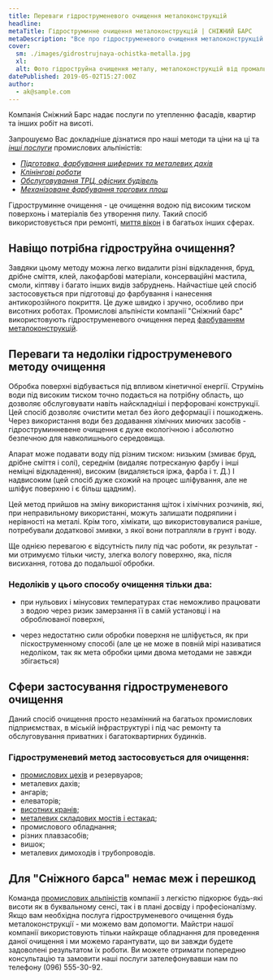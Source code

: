 ```yaml
---
title: Переваги гідроструменевого очищення металоконструкцій
headline:
metaTitle: Гідроструминне очищення металоконструкцій | СНІЖНИЙ БАРС
metaDescription: "Все про гідроструменевого очищення металоконструкцій: переваги, сфери застосування від професіоналів промальпа \"Сніжний Барс\""
cover:
  sm: ./images/gidrostrujnaya-ochistka-metalla.jpg
  xl: 
  alt: Фото гідроструйна очищення металу, металоконструкцій від промальпинистов "Сніжний Барс"
datePublished: 2019-05-02T15:27:00Z
author:
  - ak@sample.com
---
```

Компанія Сніжний Барс надає послуги по утепленню фасадів, квартир та інших робіт на висоті.

Запрошуємо Вас докладніше дізнатися про наші методи та ціни на ці та [_інші послуги_](/services/) промислових альпіністів:

- [_Підготовка, фарбування шиферних та металевих дахів_](/services/pokraska-kryishi/) 
- [_Клінінгові роботи_](/services/moika-okon/) 
- [_Обслуговування ТРЦ, офісних будівель_](/tipy-obektov/obshhestvennye-obekty-trc-vokzaly/) 
- [_Механізоване фарбування торгових площ_](/services/provedenie-vnutrennix-rabot/)
  
Гідроструминне очищення - це очищення водою під високим тиском поверхонь і матеріалів без утворення пилу. Такий спосіб використовується при ремонті, [миття вікон](/services/moika-okon/) і в багатьох інших сферах.

## Навіщо потрібна гідроструйна очищення?

Завдяки цьому методу можна легко видалити різні відкладення, бруд, дрібне сміття, клей, лакофарбові матеріали, консерваційні мастила, смоли, кіптяву і багато інших видів забруднень. Найчастіше цей спосіб застосовується при підготовці до фарбування і нанесення антикорозійного покриття. Це дуже швидко і зручно, особливо при висотних роботах. Промислові альпіністи компанії "Сніжний барс" використовують гідроструменевого очищення перед [фарбуванням металоконструкцій](/services/pokraska-metalla/).

## Переваги та недоліки гідроструменевого методу очищення

Обробка поверхні відбувається під впливом кінетичної енергії. Струмінь води під високим тиском точно подається на потрібну область, що дозволяє обслуговувати навіть найскладніші і перфоровані конструкції. Цей спосіб дозволяє очистити метал без його деформації і пошкоджень. Через використання води без додавання хімічних миючих засобів - гідроструминневене очищення є дуже екологічною і абсолютно безпечною для навколишнього середовища.

Апарат може подавати воду під різним тиском: низьким (змиває бруд, дрібне сміття і солі), середнім (видаляє потресканую фарбу і інші неміцні відкладення), високим (видаляється іржа, фарба і т. Д.) І надвисоким (цей спосіб дуже схожий на процес шліфування, але не шліфує поверхню і є більш щадним).

Цей метод прийшов на зміну використання щіток і хімічних розчинів, які, при неправильному використанні, можуть залишати подряпини і нерівності на металі. Крім того, хімікати, що використовувалися раніше, потребували додаткової змивки, з якої вони потрапляли в грунт і воду.

Ще однією перевагою є відсутність пилу під час роботи, як результат - ми отримуємо тільки чисту, злегка вологу поверхню, яка, після висихання, готова до подальшої обробки.

### Недоліків у цього способу очищення тільки два:

- при нульових і мінусових температурах стає неможливо працювати з водою через ризик замерзання її в самій установці і на оброблюваної поверхні,
  
- через недостатню сили обробки поверхня не шліфується, як при піскоструменному способі (але це не може в повній мірі називатися недоліком, так як мета обробки цими двома методами не завжди збігається)

## Сфери застосування гідроструменевого очищення

Даний спосіб очищення просто незамінний на багатьох промислових підприємствах, в міській інфраструктурі і під час ремонту та обслуговування приватних і багатоквартирних будинків.

### Гідроструменевий метод застосовується для очищення:

- [промислових цехів](/tipy-obektov/elevatory-promyshlennye-cexa/) и резервуаров;
- металевих дахів;
- ангарів;
- елеваторів;
- [висотних кранів](/tipy-obektov/krany-kozlovye-mostovye-portovye/);
- [металевих складових мостів і естакад](/tipy-obektov/puteprovody-mosty-i-estakady/);
- промислового обладнання;
- різних плавзасобів;
- вишок;
- металевих димоходів і трубопроводів.

## Для "Сніжного барса" немає меж і перешкод 


Команда [промислових альпіністів](/) компанії з легкістю підкорює будь-які висоти як в буквальному сенсі, так і в плані досвіду і професіоналізму. Якщо вам необхідна послуга гідроструменевого очищення будь металоконструкції - ми можемо вам допомогти. Майстри нашої компанії використовують тільки найкраще обладнання для проведення даної очищення і ми можемо гарантувати, що ви завжди будете задоволені результатом їх роботи. Ви можете отримати попередню консультацію та замовити наші послуги зателефонувавши нам по телефону (096) 555-30-92. 